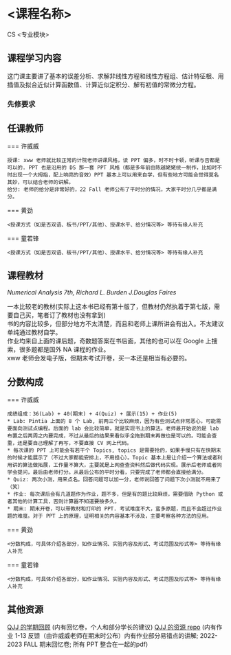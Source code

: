 # <课程名称> 
<div class="badges">
<span class="badge cs-badge">CS <专业模块></span>
</div>

## 课程学习内容

这门课主要讲了基本的误差分析、求解非线性方程和线性方程组、估计特征根、用插值及拟合近似计算函数值、计算近似定积分、解有初值的常微分方程。

### 先修要求



## 任课教师

=== 许威威

    授课: xww 老师就比较正常的计院老师讲课风格，读 PPT 偏多，时不时卡顿，听课与否都是可以的. PPT 也是沿用的 DS 那一套 PPT 风格（都是多年前由陈越姥姥统一制作，比如时不时出现一个大拇指，配上响亮的音效）PPT 基本上可以用来自学，但有些地方可能会觉得莫名其妙，可以结合老师的讲解。
    给分: 老师的给分是非常好的，22 Fall 老师公布了平时分的情况，大家平时分几乎都是满分。

=== 黄劲 

    <授课方式（如是否双语、板书/PPT/其他）、授课水平、给分情况等> 等待有缘人补充

=== 童若锋

    <授课方式（如是否双语、板书/PPT/其他）、授课水平、给分情况等> 等待有缘人补充


## 课程教材

*Numerical Analysis 7th, Richard L. Burden J.Douglas Faires*

一本比较老的教材(实际上这本书已经有第十版了，但教材仍然执着于第七版，需要自己买，笔者订了教材也没有拿到)     
书的内容比较多，但部分地方不太清楚，而且和老师上课所讲会有出入。不太建议单纯通过教材自学。    
作业均来自上面的课后题，奇数题答案在书后面，其他的也可以在 Google 上搜索，很多题都是国外 NA 课程的作业。    
xww 老师会发电子版，但期末考试开卷，买一本还是相当有必要的。 

## 分数构成

=== 许威威

    成绩组成：36(Lab) + 40(期末) + 4(Quiz) + 展示(15) + 作业(5)  
    * Lab: Pintia 上面的 8 个 Lab, 前两三个比较麻烦，因为有些测试点非常恶心，可能需要面向测试点编程。后面的 lab 会比较简单，就是实现书上的算法。老师最开始说的是 lab 布置之后两周之内要完成，不过从最后的结果来看似乎全拖到期末再做也是可以的。可能会查重，还是要自己理解了再写，不要直接 CV 网上代码。
    * 每次课的 PPT 上可能会有若干个 Topics, topics 是需要抢的，如果手慢只有在快期末的时候才能展示了（不过大家都能安排上，不用担心）。Topic 基本上是让介绍一个算法或者利用讲的算法做拓展，工作量不算大，主要就是上网查查资料然后做代码实现。展示后老师或者同学会提问，最后由老师打分。从最后公布的平时分看，只要完成了老师都会直接给满分。
    * Quiz: 两次小测，用来点名。回答问题可以加一分，老师说回答了问题下次小测就不用来了（笑）
    * 作业: 每次课后会有几道题作为作业，题不多，但是有的题比较麻烦，需要借助 Python 或者其他的计算工具，否则计算器不知道要按多久。
    * 期末: 期末开卷，可以带教材和打印的 PPT. 考试难度不大，蛮多原题，而且不会超过作业题的难度。对于 PPT 上的原理，证明相关的内容基本不涉及，主要考察各种方法的应用。

=== 黄劲 

    <分数构成，可具体介绍各部分，如作业情况、实验内容及形式、考试范围及形式等> 等待有缘人补充

=== 童若锋

    <分数构成，可具体介绍各部分，如作业情况、实验内容及形式、考试范围及形式等> 等待有缘人补充


## 其他资源

[QJJ 的学期回顾](https://www.cc98.org/topic/5511167) (内有回忆卷，个人和部分学长的建议)
[QJJ 的资源 repo](https://github.com/HobbitQia/ZJU-Courses-Resources/tree/master/22fa/%E6%95%B0%E5%80%BC%E5%88%86%E6%9E%90(NA)) (内有作业 1-13 反馈（由许威威老师在期末时公布）内有作业部分易错点的讲解; 2022-2023 FALL 期末回忆卷; 所有 PPT 整合在一起的pdf)